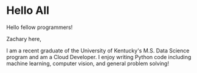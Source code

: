 # Hello All

Hello fellow programmers!


Zachary here, 

I am a recent graduate of the University of Kentucky's M.S. Data Science program and
am a Cloud Developer. I enjoy writing Python code including machine learning, computer vision, and general problem solving!


